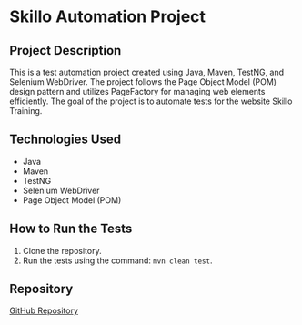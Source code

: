 # Skillo Automation Project

## Project Description
This is a test automation project created using Java, Maven, TestNG, and Selenium WebDriver. The project follows the Page Object Model (POM) design pattern and utilizes PageFactory for managing web elements efficiently. The goal of the project is to automate tests for the website Skillo Training.

## Technologies Used
- Java
- Maven
- TestNG
- Selenium WebDriver
- Page Object Model (POM)

## How to Run the Tests
1. Clone the repository.
2. Run the tests using the command: `mvn clean test`.

## Repository
[GitHub Repository](https://github.com/Andrej3310/Skilo_project)
